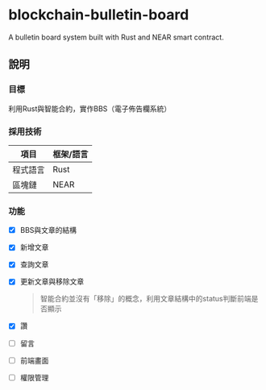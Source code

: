 # blockchain-bulletin-board
A bulletin board system built with Rust and NEAR smart contract.

## 說明
### 目標
利用Rust與智能合約，實作BBS（電子佈告欄系統）

### 採用技術
| 項目   | 框架/語言 |
|------|-------|
| 程式語言 | Rust  |
| 區塊鏈  | NEAR  |

### 功能
- [x] BBS與文章的結構
- [x] 新增文章
- [x] 查詢文章
- [x] 更新文章與移除文章

  > 智能合約並沒有「移除」的概念，利用文章結構中的status判斷前端是否顯示
- [x] 讚
- [ ] 留言
- [ ] 前端畫面
- [ ] 權限管理
